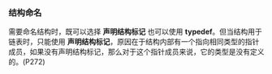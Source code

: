 ### 结构命名

需要命名结构时，既可以选择 **声明结构标记** 也可以使用 **typedef**。但当结构用于链表时，只能使用 **声明结构标记**，原因在于结构内部有一个指向相同类型的指针成员，如果没有声明结构标记，那么对于这个指针成员来说，它的类型是没有定义的。(P272)